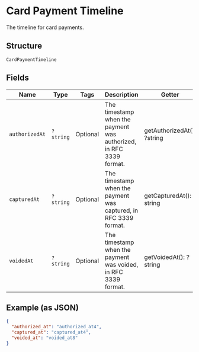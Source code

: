 
# Card Payment Timeline

The timeline for card payments.

## Structure

`CardPaymentTimeline`

## Fields

| Name | Type | Tags | Description | Getter | Setter |
|  --- | --- | --- | --- | --- | --- |
| `authorizedAt` | `?string` | Optional | The timestamp when the payment was authorized, in RFC 3339 format. | getAuthorizedAt(): ?string | setAuthorizedAt(?string authorizedAt): void |
| `capturedAt` | `?string` | Optional | The timestamp when the payment was captured, in RFC 3339 format. | getCapturedAt(): ?string | setCapturedAt(?string capturedAt): void |
| `voidedAt` | `?string` | Optional | The timestamp when the payment was voided, in RFC 3339 format. | getVoidedAt(): ?string | setVoidedAt(?string voidedAt): void |

## Example (as JSON)

```json
{
  "authorized_at": "authorized_at4",
  "captured_at": "captured_at4",
  "voided_at": "voided_at8"
}
```

